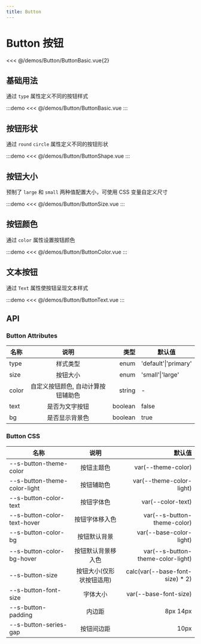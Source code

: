 ```yaml
---
title: Button
---
```


# Button 按钮

<<< @/demos/Button/ButtonBasic.vue{2}

## 基础用法

通过 `type` 属性定义不同的按钮样式

:::demo
<<< @/demos/Button/ButtonBasic.vue
:::

## 按钮形状

通过 `round` `circle` 属性定义不同的按钮形状

:::demo 
<<< @/demos/Button/ButtonShape.vue
:::

## 按钮大小

预制了 `large` 和 `small` 两种值配置大小，可使用 CSS 变量自定义尺寸

:::demo
<<< @/demos/Button/ButtonSize.vue
:::

## 按钮颜色

通过 `color` 属性设置按钮颜色

:::demo
<<< @/demos/Button/ButtonColor.vue
:::

## 文本按钮

通过 `Text` 属性使按钮呈现文本样式

:::demo
<<< @/demos/Button/ButtonText.vue
:::


## API

### Button Attributes

| 名称  |                说明                |    类型 | 默认值               |
| ----- | :--------------------------------: | ------: | -------------------- |
| type  |              样式类型              |    enum | 'default'\|'primary' |
| size  |              按钮大小              |    enum | 'small'\|'large'     |
| color | 自定义按钮颜色, 自动计算按钮辅助色 |  string | -                    |
| text  |           是否为文字按钮           | boolean | false                |
| bg    |           是否显示背景色           | boolean | true                 |

### Button CSS

| 名称                         |           说明           |                            默认值 |
| ---------------------------- | :----------------------: | --------------------------------: |
| --s-button-theme-color       |        按钮主题色        |                var(--theme-color) |
| --s-button-theme-color-light |        按钮辅助色        |          var(--theme-color-light) |
| --s-button-color-text        |        按钮字体色        |                 var(--color-text) |
| --s-button-color-text-hover  |      按钮字体移入色      |       var(--s-button-theme-color) |
| --s-button-color-bg          |       按钮默认背景       |           var(--base-color-light) |
| --s-button-color-bg-hover    |    按钮默认背景移入色    | var(--s-button-theme-color-light) |
| --s-button-size              | 按钮大小(仅形状按钮适用) |   calc(var(--base-font-size) * 2) |
| --s-button-font-size         |         字体大小         |             var(--base-font-size) |
| --s-button-padding           |          内边距          |                          8px 14px |
| --s-button-series-gap        |        按钮间边距        |                              10px |
